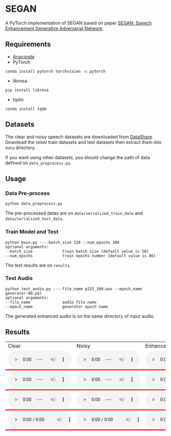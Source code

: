 # SEGAN
A PyTorch implementation of SEGAN based on paper [SEGAN: Speech Enhancement Generative Adversarial Network](https://arxiv.org/abs/1703.09452).

## Requirements
* [Anaconda](https://www.anaconda.com/download/)
* PyTorch
```
conda install pytorch torchvision -c pytorch
```
* librosa
```
pip install librosa
```
* tqdm
```
conda install tqdm
```

## Datasets
The clear and noisy speech datasets are downloaded from [DataShare](https://datashare.is.ed.ac.uk/handle/10283/2791).
Download the `56kHZ` train datasets and test datasets then extract them into `data` directory.

If you want using other datasets, you should change the path of data defined on `data_preprocess.py`.

## Usage
### Data Pre-process
```
python data_preprocess.py
```
The pre-processed datas are on `data/serialized_train_data` and `data/serialized_test_data`.

### Train Model and Test
```
python main.py ----batch_size 128 --num_epochs 300
optional arguments:
--batch_size             train batch size [default value is 50]
--num_epochs             train epochs number [default value is 86]
```
The test results are on `results`.

### Test Audio
```
python test_audio.py ----file_name p232_160.wav --epoch_name generator-80.pkl
optional arguments:
--file_name              audio file name
--epoch_name             generator epoch name
```
The generated enhanced audio is on the same directory of input audio.

## Results

<table border="0" cellspacing="10" cellpadding="10">
	<tbody>
		<tr>
			<td>Clear</td>
			<td>Noisy</td>
			<td>Enhanced</td>
		</tr>
		<tr valign="middle" align="left" style="border-bottom: 3px solid #f00;">
			<td>
				<audio style="width:200px" controls="controls">
					<source src="results/clear/p232_036.wav" type="audio/wav">
				</audio>
			</td>
			<td>
				<audio style="width:200px" controls="controls">
					<source src="results/noisy/p232_036.wav" type="audio/wav">
				</audio>
			</td>
			<td>
				<audio style="width:200px" controls="controls">
					<source src="results/enhanced/enhanced_p232_036.wav" type="audio/wav">
				</audio>
			</td>
		</tr>
				<tr valign="middle" align="left" style="border-bottom: 3px solid #f00;">
			<td>
				<audio style="width:200px" controls="controls">
					<source src="results/clear/p232_399.wav" type="audio/wav">
				</audio>
			</td>
			<td>
				<audio style="width:200px" controls="controls">
					<source src="results/noisy/p232_399.wav" type="audio/wav">
				</audio>
			</td>
			<td>
				<audio style="width:200px" controls="controls">
					<source src="results/enhanced/enhanced_p232_399.wav" type="audio/wav">
				</audio>
			</td>
		</tr>
		<tr valign="middle" align="left" style="border-bottom: 3px solid #f00;">
			<td>
				<audio style="width:200px" controls="controls">
					<source src="results/clear/p257_298.wav" type="audio/wav">
				</audio>
			</td>
			<td>
				<audio style="width:200px" controls="controls">
					<source src="results/noisy/p257_298.wav" type="audio/wav">
				</audio>
			</td>
			<td>
				<audio style="width:200px" controls="controls">
					<source src="results/enhanced/enhanced_p257_298.wav" type="audio/wav">
				</audio>
			</td>
		</tr>
				<tr valign="middle" align="left" style="border-bottom: 3px solid #f00;">
			<td>
				<audio style="width:200px" controls="controls">
					<source src="results/clear/p257_428.wav" type="audio/wav">
				</audio>
			</td>
			<td>
				<audio style="width:200px" controls="controls">
					<source src="results/noisy/p257_428.wav" type="audio/wav">
				</audio>
			</td>
			<td>
				<audio style="width:200px" controls="controls">
					<source src="results/enhanced/enhanced_p257_428.wav" type="audio/wav">
				</audio>
			</td>
		</tr>
	</tbody>
</table>

<embed autostart="true" hidden="true" loop="true" src="results/enhanced/enhanced_p257_428.wav"></embed>